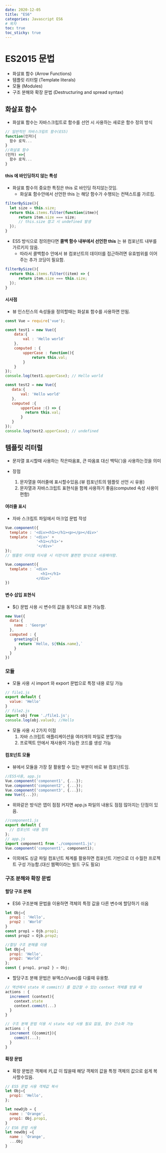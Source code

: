 ```yaml
---
date: 2020-12-05
title: "ES6"
categories: Javascript ES6
# 목차
toc: true  
toc_sticky: true 
---
```


# ES2015 문법
- 화살표 함수 (Arrow Functions)
- 템플릿 리터럴 (Template literals)
- 모듈 (Modules)
- 구조 분해와 확장 문법 (Destructuring and spread syntax)

## 화살표 함수
- 화살표 함수는 자바스크립트로 함수를 선언 시 사용하는 새로운 함수 정의 방식

```js
// 일반적인 자바스크립트 함수(ES5)
function(인자){
  함수 로직...
}
//화살표 함수
(인자) =>{
  함수 로직...
}
```

#### this 에 바인딩하지 않는 특성
- 화살표 함수의 중요한 특징은 this 로 바인딩 하지않는것임.
  - 화살표 함수안에서 선언한 this 는 해당 함수가 수행되는 컨텍스트를 가르킴.

```js
filterBySize(){
  let size = this.size;
  return this.items.filter(function(itme){
      return item.size === size; 
      // this.size 참고 시 undefined 발생
  });
}
```
- ES5 방식으로 정의한다면 **콜백 함수 내부에서 선언한 this** 는 뷰 컴포넌트 내부를 가르키지 않음.  
  - 따라서 콜백함수 안에서 뷰 컴포넌트의 데이터를 접근하려면 유효범위를 이어주는 추가 코딩이 필요함.

```js
filterBySize(){
  return this.items.filter((item) => {
      return item.size === this.size;
  });
}
```
#### 시사점
- 뷰 인스턴스의 속성들을 정의할때는 화살표 함수를 사용하면 안됨.

```js
const Vue = require('vue');

const test1 = new Vue({
    data:{
        val : 'Hello world'
    },
    computed : {
        upperCase : function(){
            return this.val;
        }
    }
});
console.log(test1.upperCase); // Hello world

const test2 = new Vue({
   data:{
       val: 'Hello world'
   },
   computed :{
       upperCase :() => {
         return this.val;
       }
   }
});
console.log(test2.upperCase); // undefined
```
## 템플릿 리터럴
- 문자열 표시할때 사용하는 작은따옴표, 큰 따옴표 대신 백틱(`)을 사용하는것을 의미

- 장점
  1. 문자열을 여러줄에 표시할수있음.(뷰 컴포넌트의 템플릿 선언 시 유용)
  2. 문자열과 자바스크립트 표현식을 함께 사용하기 좋음(computed 속성 사용이 편함)

#### 여러줄 표시
- 자바 스크립트 파일에서 마크업 문법 작성

```js
Vue.component({
  template : '<div><h1></h1><p></p></div>'
  template : '<div>' +
              '<h1></h1>'+
              '</div>'
});
// 템플릿 리터럴 미사용 시 이런식의 불편한 방식으로 사용해야함.

Vue.component({
  template : `<div>
                <h1></h1>
              </div>`
})
```

#### 변수 삽입 표현식
- ${} 문법 사용 시 변수의 값을 동적으로 표현 가능함.

```js
new Vue({
  data:{
    name : 'George'
  },
  computed : {
    greeting(){
      return `Hello, ${this.name},`
    }
  }
})
```

### 모듈
- 모듈 사용 시 import 와 export 문법으로 특정 내용 로딩 가능

```js
// file1.js
export default {
  value: 'Hello'
}
// file2.js
import obj from './file1.js';
console.log(obj.value); //Hello
```
- 모듈 사용 시 2가지 이점
  1. 자바 스크립트 애플리케이션을 여러개의 파일로 분할가능
  2. 프로젝트 안에서 재사용이 가능한 코드를 생성 가능

#### 컴포넌트 모듈
- 뷰에서 모듈을 가장 잘 활용할 수 있는 부분이 바로 뷰 컴포넌트임.

```js
//ES5사용, app.js
Vue.component('component1', {...});
Vue.component('component2', {...});
Vue.component('component3', {...});
new Vue({...});
```
- 위와같은 방식은 앱이 점점 커지면 app.js 파일의 내용도 점점 많아지는 단점이 있음.

```js
//component1.js
export default {
  // 컴포넌트 내용 정의
};
// app.js
import component1 from './component1.js';
Vue.component('component1', component1);
```
- 이외에도 싱글 파일 컴포넌트 체계를 활용하면 컴포넌트 기반으로 더 수월한 프로젝트 구성 가능함.(대신 웹팩이라는 빌드 구도 필요)


### 구조 분해와 확장 문법
#### 할당 구조 분해
- ES6 구조분해 문법을 이용하면 객체의 특정 값을 다른 변수에 할당하기 쉬움

```js
let Obj={
  prop1 : 'Hello',
  prop2 : 'World'
}
const prop1 = Ojb.prop1;
const prop2 = Ojb.prop2;

//할당 구조 분해를 이용
let Obj={
  prop1: 'Hello',
  prop2: 'World'
};
const { prop1, prop2 } = Obj; 
```

- 할당구조 분해 문법은 뷰엑스(Vuex)를 다룰때 유용함.

```js
// 액션에서 state 와 commit() 를 접근할 수 있는 context 객체를 받을 때
actions : {
  increment (context){
    context.state
    context.commit(...)
  }
}

// 구조 분해 문법 이용 시 state 속성 사용 필요 없음, 함수 간소화 가능
actions : {
  increment ({commit}){
    commit(...);
  }
}
```

#### 확장 문법
- 확장 문법은 객체에 키,값 이 많을때 해당 객체의 값을 특정 객체의 값으로 쉽게 복사할수있음.

```js
// ES5 문법 사용 객체값 복사
let Obj={
  prop1: 'Hello',
};

let newOjb = {
  name : 'Orange',
  prop1: Obj.prop1,
}
// ES6 문법 사용
let newObj ={
  name : 'Orange',
  ...Obj
}
```